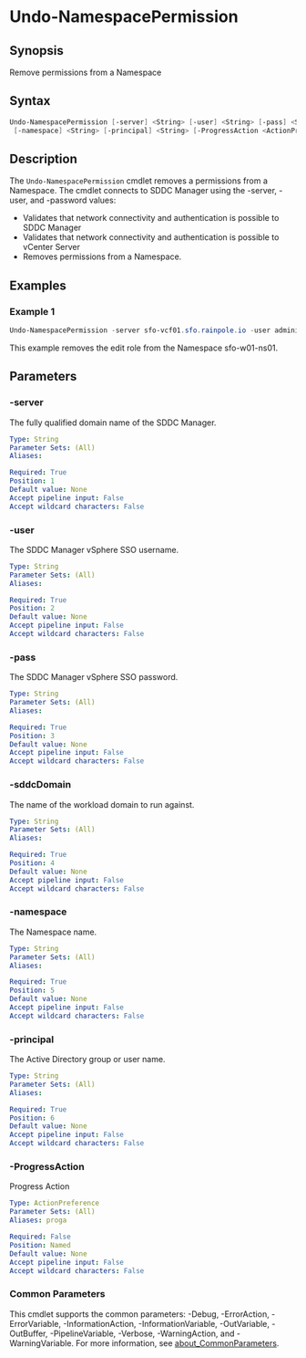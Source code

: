 # Undo-NamespacePermission

## Synopsis

Remove permissions from a Namespace

## Syntax

```powershell
Undo-NamespacePermission [-server] <String> [-user] <String> [-pass] <String> [-sddcDomain] <String>
 [-namespace] <String> [-principal] <String> [-ProgressAction <ActionPreference>] [<CommonParameters>]
```

## Description

The `Undo-NamespacePermission` cmdlet removes a permissions from a Namespace.
The cmdlet connects to SDDC Manager
using the -server, -user, and -password values:

- Validates that network connectivity and authentication is possible to SDDC Manager
- Validates that network connectivity and authentication is possible to vCenter Server
- Removes permissions from a Namespace.

## Examples

### Example 1

```powershell
Undo-NamespacePermission -server sfo-vcf01.sfo.rainpole.io -user administrator@vsphere.local -pass VMw@re1! -sddcDomain sfo-w01 -namespace sfo-w01-ns01 -principal gg-kub-admins
```

This example removes the edit role from the Namespace sfo-w01-ns01.

## Parameters

### -server

The fully qualified domain name of the SDDC Manager.

```yaml
Type: String
Parameter Sets: (All)
Aliases:

Required: True
Position: 1
Default value: None
Accept pipeline input: False
Accept wildcard characters: False
```

### -user

The SDDC Manager vSphere SSO username.

```yaml
Type: String
Parameter Sets: (All)
Aliases:

Required: True
Position: 2
Default value: None
Accept pipeline input: False
Accept wildcard characters: False
```

### -pass

The SDDC Manager vSphere SSO password.

```yaml
Type: String
Parameter Sets: (All)
Aliases:

Required: True
Position: 3
Default value: None
Accept pipeline input: False
Accept wildcard characters: False
```

### -sddcDomain

The name of the workload domain to run against.

```yaml
Type: String
Parameter Sets: (All)
Aliases:

Required: True
Position: 4
Default value: None
Accept pipeline input: False
Accept wildcard characters: False
```

### -namespace

The Namespace name.

```yaml
Type: String
Parameter Sets: (All)
Aliases:

Required: True
Position: 5
Default value: None
Accept pipeline input: False
Accept wildcard characters: False
```

### -principal

The Active Directory group or user name.

```yaml
Type: String
Parameter Sets: (All)
Aliases:

Required: True
Position: 6
Default value: None
Accept pipeline input: False
Accept wildcard characters: False
```

### -ProgressAction

Progress Action

```yaml
Type: ActionPreference
Parameter Sets: (All)
Aliases: proga

Required: False
Position: Named
Default value: None
Accept pipeline input: False
Accept wildcard characters: False
```

### Common Parameters

This cmdlet supports the common parameters: -Debug, -ErrorAction, -ErrorVariable, -InformationAction, -InformationVariable, -OutVariable, -OutBuffer, -PipelineVariable, -Verbose, -WarningAction, and -WarningVariable. For more information, see [about_CommonParameters](http://go.microsoft.com/fwlink/?LinkID=113216).

